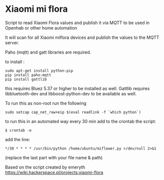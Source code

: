 # Xiaomi mi flora

Script to read Xiaomi Flora values and publish it via MQTT to be used in Openhab or other home automation

It will scan for all Xiaomi miflora devices and publish the values to the MQTT server.

Paho (mqtt) and gatt libraries are required.

to install :
```
sudo apt-get install python-pip
pip install paho-mqtt
pip install gattlib
```

this requires Bluez 5.37 or higher to be installed as well. 
Gattlib requires libbluetooth-dev and libboost-python-dev to be available as well.

To run this as non-root run the following
```
sudo setcap cap_net_raw+eip $(eval readlink -f `which python`)
```

to run this in an automated way every 30 min add to the crontab the script:
```
$ crontab -e
```
add the line:
```
*/30 * * * * /usr/bin/python /home/ubuntu/miflower.py >/dev/null 2>&1
```
(replace the last part with your file name & path)

Based on the script created by emeryth https://wiki.hackerspace.pl/projects:xiaomi-flora

